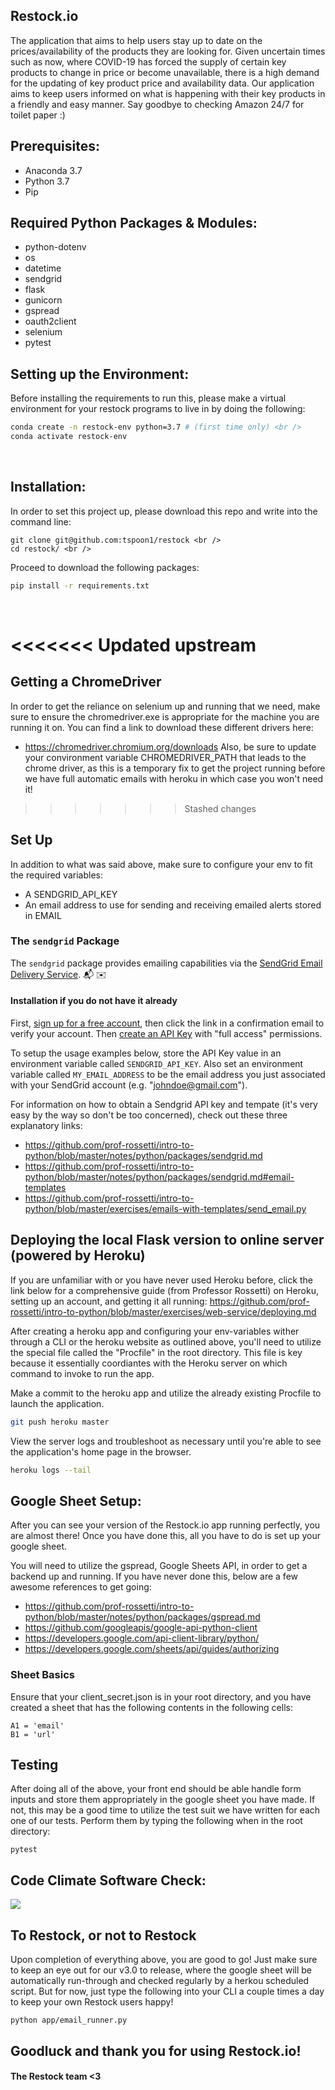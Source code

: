 ## Restock.io
The application that aims to help users stay up to date on the prices/availability of the products they are looking for. Given uncertain times such as now, where COVID-19 has forced the supply of certain key products to change in price or become unavailable, there is a high demand for the updating of key product price and availability data. Our application aims to keep users informed on what is happening with their key products in a friendly and easy manner. Say goodbye to checking Amazon 24/7 for toilet paper :)


## Prerequisites:
- Anaconda 3.7 <br />
- Python 3.7 <br />
- Pip

## Required Python Packages & Modules:
- python-dotenv 
- os 
- datetime
- sendgrid
- flask
- gunicorn
- gspread
- oauth2client
- selenium
- pytest

## Setting up the Environment:
Before installing the requirements to run this, please make a virtual environment for your restock programs to live in by doing the following:
```sh
conda create -n restock-env python=3.7 # (first time only) <br />
conda activate restock-env 
```
<br />

## Installation:
In order to set this project up, please download this repo and write into the command line: <br />
```
git clone git@github.com:tspoon1/restock <br />
cd restock/ <br />
```
Proceed to download the following packages: <br />
```sh
pip install -r requirements.txt
```
<br />

<<<<<<< Updated upstream
=======
## Getting a ChromeDriver
In order to get the reliance on selenium up and running that we need, make sure to ensure the chromedriver.exe is appropriate for the machine you are running it on. You can find a link to download these different drivers here:
- https://chromedriver.chromium.org/downloads
Also, be sure to update your convironment variable CHROMEDRIVER_PATH that leads to the chrome driver, as this is a temporary fix to get the project running before we have full automatic emails with heroku in which case you won't need it!

>>>>>>> Stashed changes
## Set Up
In addition to what was said above, make sure to configure your env to fit the required variables: <br />
- A SENDGRID_API_KEY <br />
- An email address to use for sending and receiving emailed alerts stored in EMAIL<br />


### The `sendgrid` Package

The `sendgrid` package provides  emailing capabilities via the [SendGrid Email Delivery Service](https://sendgrid.com/solutions/email-api/). :mailbox_with_mail: :envelope:

#### Installation if you do not have it already

First, [sign up for a free account](https://signup.sendgrid.com/), then click the link in a confirmation email to verify your account. Then [create an API Key](https://app.sendgrid.com/settings/api_keys) with "full access" permissions.

To setup the usage examples below, store the API Key value in an environment variable called `SENDGRID_API_KEY`. Also set an environment variable called `MY_EMAIL_ADDRESS` to be the email address you just associated with your SendGrid account (e.g. "johndoe@gmail.com").

For information on how to obtain a Sendgrid API key and tempate (it's very easy by the way so don't be too concerned), check out these three explanatory links: <br />
- https://github.com/prof-rossetti/intro-to-python/blob/master/notes/python/packages/sendgrid.md
- https://github.com/prof-rossetti/intro-to-python/blob/master/notes/python/packages/sendgrid.md#email-templates
- https://github.com/prof-rossetti/intro-to-python/blob/master/exercises/emails-with-templates/send_email.py

## Deploying the local Flask version to online server (powered by Heroku)
If you are unfamiliar with or you have never used Heroku before, click the link below for a comprehensive guide (from Professor Rossetti) on Heroku, setting up an account, and getting it all running:
https://github.com/prof-rossetti/intro-to-python/blob/master/exercises/web-service/deploying.md

After creating a heroku app and configuring your env-variables wither through a CLI or the heroku website as outlined above, you'll need to utilize the special file called the "Procfile" in the root directory. This file is key because it essentially coordiantes with the Heroku server on which command to invoke to run the app.

Make a commit to the heroku app and utilize the already existing Procfile to launch the application.

```sh
git push heroku master
```

View the server logs and troubleshoot as necessary until you're able to see the application's home page in the browser.

```sh
heroku logs --tail
```

## Google Sheet Setup:
After you can see your version of the Restock.io app running perfectly, you are almost there! Once you have done this, all you have to do is set up your google sheet.

You will need to utilize the gspread, Google Sheets API, in order to get a backend up and running. If you have never done this, below are a few awesome references to get going:
- https://github.com/prof-rossetti/intro-to-python/blob/master/notes/python/packages/gspread.md
- https://github.com/googleapis/google-api-python-client
- https://developers.google.com/api-client-library/python/
- https://developers.google.com/sheets/api/guides/authorizing

### Sheet Basics
Ensure that your client_secret.json is in your root directory, and you have created a sheet that has the following contents in the following cells:
```
A1 = 'email'
B1 = 'url'
```

## Testing
After doing all of the above, your front end should be able handle form inputs and store them appropriately in the google sheet you have made. If not, this may be a good time to utilize the test suit we have written for each one of our tests. Perform them by typing the following when in the root directory:
```
pytest
```

## Code Climate Software Check:
<a href="https://codeclimate.com/github/jsoles7/restock/maintainability"><img src="https://api.codeclimate.com/v1/badges/8b8408b02ef475d53613/maintainability" /></a>


## To Restock, or not to Restock
Upon completion of everything above, you are good to go! Just make sure to keep an eye out for our v3.0 to release, where the google sheet will be automatically run-through and checked regularly by a herkou scheduled script. But for now, just type the following into your CLI a couple times a day to keep your own Restock users happy!
```
python app/email_runner.py
```

## Goodluck and thank you for using Restock.io!
#### The Restock team <3
